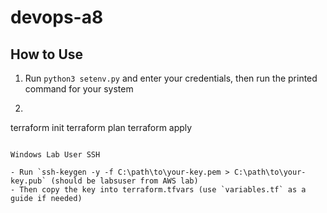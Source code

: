 # devops-a8

## How to Use

1. Run `python3 setenv.py` and enter your credentials, then run the printed command for your system

2. ```bash
terraform init
terraform plan
terraform apply
```

Windows Lab User SSH

- Run `ssh-keygen -y -f C:\path\to\your-key.pem > C:\path\to\your-key.pub` (should be labsuser from AWS lab) 
- Then copy the key into terraform.tfvars (use `variables.tf` as a guide if needed)